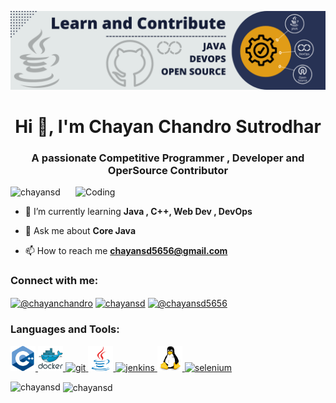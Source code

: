 ![logo](https://github.com/ChayanSD/ChayanSD/blob/main/FACEBOOK.png)
<h1 align="center">Hi 👋, I'm Chayan Chandro Sutrodhar</h1>
<h3 align="center">A passionate Competitive Programmer , Developer and OperSource Contributor</h3>

<img align="right" alt="Coding" width="400" src="https://camo.githubusercontent.com/b0476e711d948b5db51678ba19f80da25ccc88d5893852563e216ad833cbeb55/68747470733a2f2f63646e2e66696c65737461636b636f6e74656e742e636f6d2f6566625352313868543575524b756f307a6f4d41">

<p align="left"> <img src="https://komarev.com/ghpvc/?username=chayansd&label=Profile%20views&color=0e75b6&style=flat" alt="chayansd" /> </p>



- 🌱 I’m currently learning **Java , C++, Web Dev , DevOps**

- 💬 Ask me about **Core Java**

- 📫 How to reach me **chayansd5656@gmail.com**

<h3 align="left">Connect with me:</h3>
<p align="left">
<a href="https://twitter.com/@chayanchandro" target="blank"><img align="center" src="https://raw.githubusercontent.com/rahuldkjain/github-profile-readme-generator/master/src/images/icons/Social/twitter.svg" alt="@chayanchandro" height="30" width="40" /></a>
<a href="https://linkedin.com/in/chayansd" target="blank"><img align="center" src="https://raw.githubusercontent.com/rahuldkjain/github-profile-readme-generator/master/src/images/icons/Social/linked-in-alt.svg" alt="chayansd" height="30" width="40" /></a>
<a href="https://www.hackerrank.com/chayansd5656" target="blank"><img align="center" src="https://raw.githubusercontent.com/rahuldkjain/github-profile-readme-generator/master/src/images/icons/Social/hackerrank.svg" alt="@chayansd5656" height="30" width="40" /></a>
</p>

<h3 align="left">Languages and Tools:</h3>
<p align="left"> <a href="https://www.w3schools.com/cpp/" target="_blank" rel="noreferrer"> <img src="https://raw.githubusercontent.com/devicons/devicon/master/icons/cplusplus/cplusplus-original.svg" alt="cplusplus" width="40" height="40"/> </a> <a href="https://www.docker.com/" target="_blank" rel="noreferrer"> <img src="https://raw.githubusercontent.com/devicons/devicon/master/icons/docker/docker-original-wordmark.svg" alt="docker" width="40" height="40"/> </a> <a href="https://git-scm.com/" target="_blank" rel="noreferrer"> <img src="https://www.vectorlogo.zone/logos/git-scm/git-scm-icon.svg" alt="git" width="40" height="40"/> </a> <a href="https://www.java.com" target="_blank" rel="noreferrer"> <img src="https://raw.githubusercontent.com/devicons/devicon/master/icons/java/java-original.svg" alt="java" width="40" height="40"/> </a> <a href="https://www.jenkins.io" target="_blank" rel="noreferrer"> <img src="https://www.vectorlogo.zone/logos/jenkins/jenkins-icon.svg" alt="jenkins" width="40" height="40"/> </a> <a href="https://www.linux.org/" target="_blank" rel="noreferrer"> <img src="https://raw.githubusercontent.com/devicons/devicon/master/icons/linux/linux-original.svg" alt="linux" width="40" height="40"/> </a> <a href="https://www.selenium.dev" target="_blank" rel="noreferrer"> <img src="https://raw.githubusercontent.com/detain/svg-logos/780f25886640cef088af994181646db2f6b1a3f8/svg/selenium-logo.svg" alt="selenium" width="40" height="40"/> </a> </p>

<p><img align="left" src="https://github-readme-stats.vercel.app/api/top-langs?username=chayansd&show_icons=true&locale=en&layout=compact" alt="chayansd" /></p>

<p>&nbsp;<img align="center" src="https://github-readme-stats.vercel.app/api?username=chayansd&show_icons=true&locale=en" alt="chayansd" /></p>
